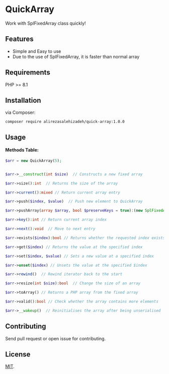 # QuickArray
Work with SplFixedArray class quickly!

## Features

- Simple and Easy to use
- Due to the use of SplFixedArray, it is faster than normal array




##  Requirements

PHP >= 8.1


## Installation

via Composer:
```
composer require alirezasalehizadeh/quick-array:1.0.0
```

## Usage

#### Methods Table:

```php
$arr = new QuickArray(5);


$arr->__construct(int $size)  // Constructs a new fixed array

$arr->size():int  // Returns the size of the array

$arr->current():mixed // Return current array entry

$arr->push($index, $value)  // Push new element to QuickArray

$arr->pushArray(array $array, bool $preserveKeys = true):(new SplFixedArray)  // Import a PHP array in a SplFixedArray instance

$arr->key():int // Return current array index

$arr->next():void  // Move to next entry

$arr->exists($index):bool // Returns whether the requested index exists

$arr->get($index) // Returns the value at the specified index

$arr->set($index, $value) // Sets a new value at a specified index

$arr->unset($index) // Unsets the value at the specified $index

$arr->rewind()  // Rewind iterator back to the start

$arr->resize(int $size):bool  // Change the size of an array

$arr->toArray() // Returns a PHP array from the fixed array

$arr->valid():bool // Check whether the array contains more elements

$arr->__wakeup()  // Reinitialises the array after being unserialised
```

## Contributing
Send pull request or open issue for contributing.


## License

[MIT](LICENSE).
